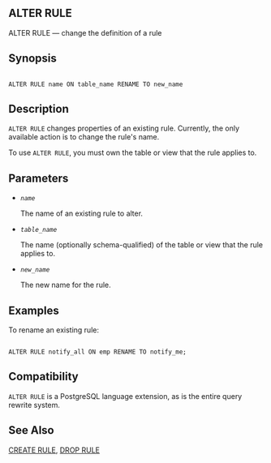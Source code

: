 ## ALTER RULE

ALTER RULE — change the definition of a rule

## Synopsis

```

ALTER RULE name ON table_name RENAME TO new_name
```

## Description

`ALTER RULE` changes properties of an existing rule. Currently, the only available action is to change the rule's name.

To use `ALTER RULE`, you must own the table or view that the rule applies to.

## Parameters

* *`name`*

    The name of an existing rule to alter.

* *`table_name`*

    The name (optionally schema-qualified) of the table or view that the rule applies to.

* *`new_name`*

    The new name for the rule.

## Examples

To rename an existing rule:

```

ALTER RULE notify_all ON emp RENAME TO notify_me;
```

## Compatibility

`ALTER RULE` is a PostgreSQL language extension, as is the entire query rewrite system.

## See Also

[CREATE RULE](sql-createrule.html "CREATE RULE"), [DROP RULE](sql-droprule.html "DROP RULE")